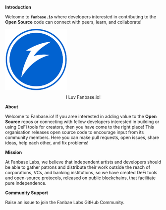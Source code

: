 **Introduction**

Welcome to **`Fanbase.io`** where developers interested in contributing to the **Open Source** code can connect with peers, learn, and collaborate!

<img src="https://github.com/FanbaseLabs/.github/blob/main/profile/resource/logo.png?raw=true" alt="fanbase" width="200" align="center">
<p align="center"> I Luv Fanbase.io! </p>

**About**

Welcome to Fanbase.io! If you aree interested in adding value to the **Open Source** repos or connecting with fellow developers interested in building or using DeFi tools for creators, then you have come to the right place!
This organisation releases open source code to encourage input from its community members.
Here you can make pull requests, open issues, share ideas, help each other, and fix problems!

**Mission**

At Fanbase Labs, we believe that independent artists and developers should be able to gather patrons and distribute their work outside the reach of corporations, VCs, and banking institutions, so we have created DeFi tools and open-source protocols, released on public blockchains, that facilitate pure independence. 


**Community Support**

Raise an issue to join the Fanbae Labs GitHub Community.

